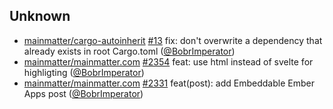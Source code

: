 
## Unknown

- [mainmatter/cargo-autoinherit] [#13](https://github.com/mainmatter/cargo-autoinherit/pull/13) fix: don't overwrite a dependency that already exists in root Cargo.toml ([@BobrImperator])
- [mainmatter/mainmatter.com] [#2354](https://github.com/mainmatter/mainmatter.com/pull/2354) feat: use html instead of svelte for highligting ([@BobrImperator])
- [mainmatter/mainmatter.com] [#2331](https://github.com/mainmatter/mainmatter.com/pull/2331) feat(post): add Embeddable Ember Apps post ([@BobrImperator])

[@BobrImperator]: https://github.com/BobrImperator
[mainmatter/cargo-autoinherit]: https://github.com/mainmatter/cargo-autoinherit
[mainmatter/mainmatter.com]: https://github.com/mainmatter/mainmatter.com